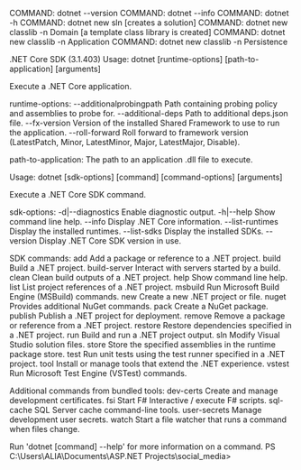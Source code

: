 COMMAND: dotnet --version
COMMAND: dotnet --info
COMMAND: dotnet -h
COMMAND: dotnet new sln [creates a solution]
COMMAND: dotnet new classlib -n Domain [a template class library is created]
COMMAND: dotnet new classlib -n Application
COMMAND: dotnet new classlib -n Persistence

.NET Core SDK (3.1.403)
Usage: dotnet [runtime-options] [path-to-application] [arguments]

Execute a .NET Core application.

runtime-options:
--additionalprobingpath <path> Path containing probing policy and assemblies to probe for.
--additional-deps <path> Path to additional deps.json file.
--fx-version <version> Version of the installed Shared Framework to use to run the application.
--roll-forward <setting> Roll forward to framework version (LatestPatch, Minor, LatestMinor, Major, LatestMajor, Disable).

path-to-application:
The path to an application .dll file to execute.

Usage: dotnet [sdk-options] [command] [command-options] [arguments]

Execute a .NET Core SDK command.

sdk-options:
-d|--diagnostics Enable diagnostic output.
-h|--help Show command line help.
--info Display .NET Core information.
--list-runtimes Display the installed runtimes.
--list-sdks Display the installed SDKs.
--version Display .NET Core SDK version in use.

SDK commands:
add Add a package or reference to a .NET project.
build Build a .NET project.
build-server Interact with servers started by a build.
clean Clean build outputs of a .NET project.
help Show command line help.
list List project references of a .NET project.
msbuild Run Microsoft Build Engine (MSBuild) commands.
new Create a new .NET project or file.
nuget Provides additional NuGet commands.
pack Create a NuGet package.
publish Publish a .NET project for deployment.
remove Remove a package or reference from a .NET project.
restore Restore dependencies specified in a .NET project.
run Build and run a .NET project output.
sln Modify Visual Studio solution files.
store Store the specified assemblies in the runtime package store.
test Run unit tests using the test runner specified in a .NET project.
tool Install or manage tools that extend the .NET experience.
vstest Run Microsoft Test Engine (VSTest) commands.

Additional commands from bundled tools:
dev-certs Create and manage development certificates.
fsi Start F# Interactive / execute F# scripts.
sql-cache SQL Server cache command-line tools.
user-secrets Manage development user secrets.
watch Start a file watcher that runs a command when files change.

Run 'dotnet [command] --help' for more information on a command.
PS C:\Users\ALIA\Documents\ASP.NET Projects\social_media>
